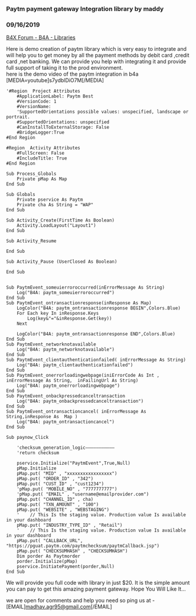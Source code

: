 ### Paytm payment gateway Integration library by maddy
### 09/16/2019
[B4X Forum - B4A - Libraries](https://www.b4x.com/android/forum/threads/109572/)

Here is demo creation of paytm library which is very easy to integrate and will help you to get money by all the payment methods by debit card ,credit card ,net banking. We can provide you help with integrating it and provide full support of taking it to the prod environment.  
here is the demo video of the paytm integration in b4a  
[MEDIA=youtube]s7ydblDiO7M[/MEDIA]  
  

```B4X
'#Region  Project Attributes  
    #ApplicationLabel: Paytm Best  
    #VersionCode: 1  
    #VersionName:  
    'SupportedOrientations possible values: unspecified, landscape or portrait.  
    #SupportedOrientations: unspecified  
    #CanInstallToExternalStorage: False  
    #BridgeLogger:True  
#End Region  
  
#Region  Activity Attributes  
    #FullScreen: False  
    #IncludeTitle: True  
#End Region  
  
Sub Process_Globals  
    Private pMap As Map  
End Sub  
  
Sub Globals  
    Private pservice As Paytm  
    Private cha As String = "WAP"  
End Sub  
  
Sub Activity_Create(FirstTime As Boolean)  
    Activity.LoadLayout("Layout1")  
End Sub  
  
Sub Activity_Resume  
  
End Sub  
  
Sub Activity_Pause (UserClosed As Boolean)  
  
End Sub  
   
  
Sub PaytmEvent_someuierroroccurred(inErrorMessage As String)  
    Log("B4A: paytm_someuierroroccurred")  
End Sub  
Sub PaytmEvent_ontransactionresponse(inResponse As Map)  
    LogColor("B4A: paytm_ontransactionresponse BEGIN",Colors.Blue)  
    For Each key In inResponse.Keys  
        Log(key&"="&inResponse.Get(key))  
    Next  
    
    LogColor("B4A: paytm_ontransactionresponse END",Colors.Blue)  
End Sub  
Sub PaytmEvent_networknotavailable  
    Log("B4A: paytm_networknotavailable")  
End Sub  
Sub PaytmEvent_clientauthenticationfailed( inErrorMessage As String)  
    Log("B4A: paytm_clientauthenticationfailed")  
End Sub  
Sub PaytmEvent_onerrorloadingwebpage(iniErrorCode As Int ,  inErrorMessage As String,  inFailingUrl As String)  
    Log("B4A: paytm_onerrorloadingwebpage")  
End Sub  
Sub PaytmEvent_onbackpressedcanceltransaction  
    Log("B4A: paytm_onbackpressedcanceltransaction")  
End Sub  
Sub PaytmEvent_ontransactioncancel( inErrorMessage As String,inResponse As  Map )  
    Log("B4A: paytm_ontransactioncancel")  
End Sub  
  
Sub paynow_Click  
      
    'checksum_generation_logic——————————–  
    'return checksum  
      
    pservice.Initialize("PaytmEvent",True,Null)  
    pMap.Initialize  
    pMap.put( "MID" , "xxxxxxxxxxxxxxxxx")  
    pMap.put( "ORDER_ID" , "342")  
    pMap.put( "CUST_ID" , "cust1234")  
    'pMap.put( "MOBILE_NO" , "7777777777")  
    'pMap.put( "EMAIL" , "username@emailprovider.com")  
    pMap.put( "CHANNEL_ID" , cha)  
    pMap.put( "TXN_AMOUNT" , "100")  
    pMap.put( "WEBSITE" , "WEBSTAGING")  
    '    // This Is the staging value. Production value Is available in your dashboard  
    pMap.put( "INDUSTRY_TYPE_ID" , "Retail")  
    '    // This Is the staging value. Production value Is available in your dashboard  
    pMap.put( "CALLBACK_URL", "https://pguat.paytm.com/paytmchecksum/paytmCallback.jsp")  
    pMap.put( "CHECKSUMHASH" , "CHECKSUMHASH")  
    Dim porder As Paytmorder  
    porder.Initialize(pMap)  
    pservice.InitiatePayment(porder,Null)  
End Sub
```

  
  
We will provide you full code with library in just $20. It is the simple amount you can pay to get this amazing payment gateway. Hope You Will Like It…  
  
we are open for comments and help you need so ping us at - [EMAIL]madhav.agr95@gmail.com[/EMAIL]